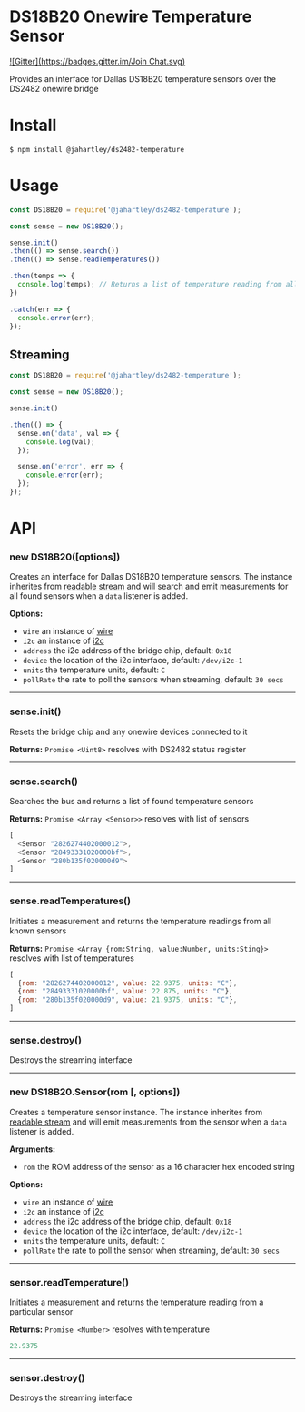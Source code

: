 # DS18B20 Onewire Temperature Sensor

[![Gitter](https://badges.gitter.im/Join Chat.svg)](https://gitter.im/ianmetcalf/node-ds2482?utm_source=badge&utm_medium=badge&utm_campaign=pr-badge&utm_content=badge)

Provides an interface for Dallas DS18B20 temperature sensors over the DS2482 onewire bridge

# Install

```
$ npm install @jahartley/ds2482-temperature
```

# Usage

```js
const DS18B20 = require('@jahartley/ds2482-temperature');

const sense = new DS18B20();

sense.init()
.then(() => sense.search())
.then(() => sense.readTemperatures())

.then(temps => {
  console.log(temps); // Returns a list of temperature reading from all found sensors
})

.catch(err => {
  console.error(err);
});
```

## Streaming

```js
const DS18B20 = require('@jahartley/ds2482-temperature');

const sense = new DS18B20();

sense.init()

.then(() => {
  sense.on('data', val => {
    console.log(val);
  });

  sense.on('error', err => {
    console.error(err);
  });
});
```

# API

### new DS18B20([options])

Creates an interface for Dallas DS18B20 temperature sensors. The instance inherites from
[readable stream](https://nodejs.org/api/stream.html#stream_readable_streams)
and will search and emit measurements for all found sensors when a `data` listener is added.

__Options:__
- `wire` an instance of [wire](https://github.com/ianmetcalf/node-ds2482)
- `i2c` an instance of [i2c](https://github.com/kelly/node-i2c)
- `address` the i2c address of the bridge chip, default: `0x18`
- `device` the location of the i2c interface, default: `/dev/i2c-1`
- `units` the temperature units, default: `C`
- `pollRate` the rate to poll the sensors when streaming, default: `30 secs`

---

### sense.init()
Resets the bridge chip and any onewire devices connected to it

__Returns:__ `Promise <Uint8>` resolves with DS2482 status register

---

### sense.search()
Searches the bus and returns a list of found temperature sensors

__Returns:__ `Promise <Array <Sensor>>` resolves with list of sensors

```js
[
  <Sensor "2826274402000012">,
  <Sensor "28493331020000bf">,
  <Sensor "280b135f020000d9">
]
```

---

### sense.readTemperatures()
Initiates a measurement and returns the temperature readings from all known sensors

__Returns:__ `Promise <Array {rom:String, value:Number, units:Sting}>` resolves with list of temperatures

```js
[
  {rom: "2826274402000012", value: 22.9375, units: "C"},
  {rom: "28493331020000bf", value: 22.875, units: "C"},
  {rom: "280b135f020000d9", value: 21.9375, units: "C"},
]
```

---

### sense.destroy()
Destroys the streaming interface

---

### new DS18B20.Sensor(rom [, options])

Creates a temperature sensor instance. The instance inherites from
[readable stream](https://nodejs.org/api/stream.html#stream_readable_streams)
and will emit measurements from the sensor when a `data` listener is added.

__Arguments:__
- `rom` the ROM address of the sensor as a 16 character hex encoded string

__Options:__
- `wire` an instance of [wire](https://github.com/ianmetcalf/node-ds2482)
- `i2c` an instance of [i2c](https://github.com/kelly/node-i2c)
- `address` the i2c address of the bridge chip, default: `0x18`
- `device` the location of the i2c interface, default: `/dev/i2c-1`
- `units` the temperature units, default: `C`
- `pollRate` the rate to poll the sensor when streaming, default: `30 secs`

---

### sensor.readTemperature()
Initiates a measurement and returns the temperature reading from a particular sensor

__Returns:__ `Promise <Number>` resolves with temperature

```js
22.9375
```

---

### sensor.destroy()
Destroys the streaming interface
